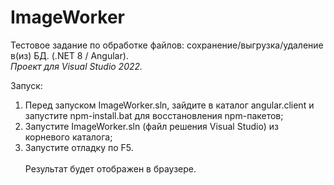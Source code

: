 # ImageWorker
Тестовое задание по обработке файлов: сохранение/выгрузка/удаление в(из) БД. (.NET 8 / Angular). <br/>
*Проект для Visual Studio 2022.*
<p>
Запуск:<br>
  <ol>
    <li>Перед запуском ImageWorker.sln, зайдите в каталог angular.client и запустите npm-install.bat для восстановления npm-пакетов;</li>
    <li>Запустите ImageWorker.sln (файл решения Visual Studio) из корневого каталога;</li>
    <li>Запустите отладку по F5.</li><br>
  Результат будет отображен в браузере.
  </ol>
</p>

